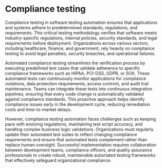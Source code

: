 # Compliance testing 

Compliance testing in software testing automation ensures that applications and systems adhere to predetermined standards, regulations, and requirements. This critical testing methodology verifies that software meets industry-specific regulations, internal policies, security standards, and legal requirements before deployment. Organizations across various sectors, including healthcare, finance, and government, rely heavily on compliance testing to avoid legal penalties, security breaches, and operational failures.

Automated compliance testing streamlines the verification process by executing predefined test cases that validate adherence to specific compliance frameworks such as HIPAA, PCI-DSS, GDPR, or SOX. These automated tests can continuously monitor applications for compliance violations, data protection requirements, access controls, and audit trail maintenance. Teams can integrate these tests into continuous integration pipelines, ensuring that every code change is automatically validated against compliance standards. This proactive approach helps identify compliance issues early in the development cycle, reducing remediation costs and time-to-market delays.

However, compliance testing automation faces challenges such as keeping pace with evolving regulations, maintaining test script accuracy, and handling complex business logic validations. Organizations must regularly update their automated test suites to reflect changing compliance requirements and ensure that automated tests complement rather than replace human oversight. Successful implementation requires collaboration between development teams, compliance officers, and quality assurance professionals to create robust, maintainable automated testing frameworks that effectively safeguard organizational compliance.
